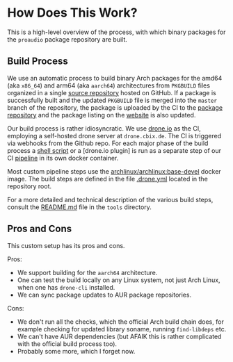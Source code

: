 # How Does This Work?

This is a high-level overview of the process, with which binary packages
for the `proaudio` package repository are built.

## Build Process

We use an automatic process to build binary Arch packages for the amd64 (aka
`x86_64`) and arm64 (aka `aarch64`) architectures from `PKGBUILD` files
organized in a single [source repository] hosted on GitHub. If a package is
successfully built and the updated `PKGBUILD` file is merged into the `master`
branch of the repository, the package is uploaded by the CI to the
[package repository] and the package listing on the [website] is also updated.

Our build process is rather idiosyncratic. We use [drone.io] as the CI,
employing a self-hosted drone server at `drone.cbix.de`. The CI is triggered
via webhooks from the Github repo. For each major phase of the build process
a [shell script] or a [drone.io plugin] is run as a separate step of our CI
[pipeline] in its own docker container.

Most custom pipeline steps use the [archlinux/archlinux:base-devel] docker
image. The build steps are defined in the file [.drone.yml] located in the
repository root.

For a more detailed and technical description of the various build steps,
consult the [README.md] file in the `tools` directory.


## Pros and Cons

This custom setup has its pros and cons.

Pros:

* We support building for the `aarch64` architecture.
* One can test the build locally on any Linux system, not just Arch Linux, when
  one has `drone-cli` installed.
* We can sync package updates to AUR package repositories.

Cons:

* We don't run all the checks, which the official Arch build chain does, for
  example checking for updated library soname, running `find-libdeps` etc.
* We can't have AUR dependencies (but AFAIK this is rather complicated with the
  official build process too).
* Probably some more, which I forget now.


[.drone.yml]: ./.drone.yml
[archlinux/archlinux:base-devel]: https://hub.docker.com/r/archlinux/archlinux/tags?page=1&name=base-devel
[drone.io plugins]: https://docs.drone.io/plugins/overview/
[drone.io]: https://www.drone.io/
[package repository]: https://arch.osamc.de/proaudio/
[pipeline]: https://docs.drone.io/pipeline/overview/
[readme.md]: ./tools/README.md
[shell script]: ./tools
[source repository]: https://github.com/osam-cologne/archlinux-proaudio
[website]: https://arch.osamc.de
